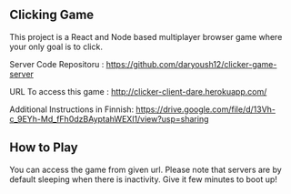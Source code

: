 ## Clicking Game

This project is a React and Node based multiplayer browser game where your only goal is to click.

Server Code Repositoru : https://github.com/daryoush12/clicker-game-server

URL To access this game : http://clicker-client-dare.herokuapp.com/

Additional Instructions in Finnish: https://drive.google.com/file/d/13Vh-c_9EYh-Md_fFh0dzBAyptahWEXl1/view?usp=sharing

## How to Play

You can access the game from given url. Please note that servers are by default sleeping when there is inactivity. Give it few minutes to boot up!





